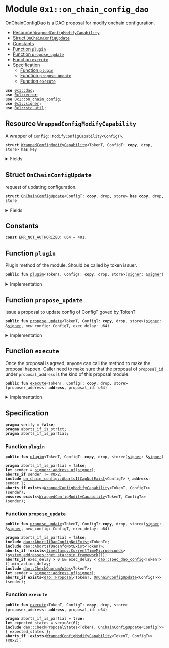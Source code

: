 
<a id="0x1_on_chain_config_dao"></a>

# Module `0x1::on_chain_config_dao`

OnChainConfigDao is a DAO proposal for modify onchain configuration.


-  [Resource `WrappedConfigModifyCapability`](#0x1_on_chain_config_dao_WrappedConfigModifyCapability)
-  [Struct `OnChainConfigUpdate`](#0x1_on_chain_config_dao_OnChainConfigUpdate)
-  [Constants](#@Constants_0)
-  [Function `plugin`](#0x1_on_chain_config_dao_plugin)
-  [Function `propose_update`](#0x1_on_chain_config_dao_propose_update)
-  [Function `execute`](#0x1_on_chain_config_dao_execute)
-  [Specification](#@Specification_1)
    -  [Function `plugin`](#@Specification_1_plugin)
    -  [Function `propose_update`](#@Specification_1_propose_update)
    -  [Function `execute`](#@Specification_1_execute)


<pre><code><b>use</b> <a href="dao.md#0x1_dao">0x1::dao</a>;
<b>use</b> <a href="../../move-stdlib/doc/error.md#0x1_error">0x1::error</a>;
<b>use</b> <a href="on_chain_config.md#0x1_on_chain_config">0x1::on_chain_config</a>;
<b>use</b> <a href="../../move-stdlib/doc/signer.md#0x1_signer">0x1::signer</a>;
<b>use</b> <a href="stc_util.md#0x1_stc_util">0x1::stc_util</a>;
</code></pre>



<a id="0x1_on_chain_config_dao_WrappedConfigModifyCapability"></a>

## Resource `WrappedConfigModifyCapability`

A wrapper of <code>Config::ModifyConfigCapability&lt;ConfigT&gt;</code>.


<pre><code><b>struct</b> <a href="on_chain_config_dao.md#0x1_on_chain_config_dao_WrappedConfigModifyCapability">WrappedConfigModifyCapability</a>&lt;TokenT, ConfigT: <b>copy</b>, drop, store&gt; <b>has</b> key
</code></pre>



<details>
<summary>Fields</summary>


<dl>
<dt>
<code>cap: <a href="on_chain_config.md#0x1_on_chain_config_ModifyConfigCapability">on_chain_config::ModifyConfigCapability</a>&lt;ConfigT&gt;</code>
</dt>
<dd>

</dd>
</dl>


</details>

<a id="0x1_on_chain_config_dao_OnChainConfigUpdate"></a>

## Struct `OnChainConfigUpdate`

request of updating configuration.


<pre><code><b>struct</b> <a href="on_chain_config_dao.md#0x1_on_chain_config_dao_OnChainConfigUpdate">OnChainConfigUpdate</a>&lt;ConfigT: <b>copy</b>, drop, store&gt; <b>has</b> <b>copy</b>, drop, store
</code></pre>



<details>
<summary>Fields</summary>


<dl>
<dt>
<code>value: ConfigT</code>
</dt>
<dd>

</dd>
</dl>


</details>

<a id="@Constants_0"></a>

## Constants


<a id="0x1_on_chain_config_dao_ERR_NOT_AUTHORIZED"></a>



<pre><code><b>const</b> <a href="on_chain_config_dao.md#0x1_on_chain_config_dao_ERR_NOT_AUTHORIZED">ERR_NOT_AUTHORIZED</a>: u64 = 401;
</code></pre>



<a id="0x1_on_chain_config_dao_plugin"></a>

## Function `plugin`

Plugin method of the module.
Should be called by token issuer.


<pre><code><b>public</b> <b>fun</b> <a href="on_chain_config_dao.md#0x1_on_chain_config_dao_plugin">plugin</a>&lt;TokenT, ConfigT: <b>copy</b>, drop, store&gt;(<a href="../../move-stdlib/doc/signer.md#0x1_signer">signer</a>: &<a href="../../move-stdlib/doc/signer.md#0x1_signer">signer</a>)
</code></pre>



<details>
<summary>Implementation</summary>


<pre><code><b>public</b> <b>fun</b> <a href="on_chain_config_dao.md#0x1_on_chain_config_dao_plugin">plugin</a>&lt;TokenT, ConfigT: <b>copy</b> + drop + store&gt;(<a href="../../move-stdlib/doc/signer.md#0x1_signer">signer</a>: &<a href="../../move-stdlib/doc/signer.md#0x1_signer">signer</a>) {
    <b>let</b> token_issuer = <a href="stc_util.md#0x1_stc_util_token_issuer">stc_util::token_issuer</a>&lt;TokenT&gt;(); // coin::token_address&lt;TokenT&gt;();
    <b>assert</b>!(<a href="../../move-stdlib/doc/signer.md#0x1_signer_address_of">signer::address_of</a>(<a href="../../move-stdlib/doc/signer.md#0x1_signer">signer</a>) == token_issuer, <a href="../../move-stdlib/doc/error.md#0x1_error_not_found">error::not_found</a>(<a href="on_chain_config_dao.md#0x1_on_chain_config_dao_ERR_NOT_AUTHORIZED">ERR_NOT_AUTHORIZED</a>));
    <b>let</b> config_modify_cap = <a href="on_chain_config.md#0x1_on_chain_config_extract_modify_config_capability">on_chain_config::extract_modify_config_capability</a>&lt;ConfigT&gt;(<a href="../../move-stdlib/doc/signer.md#0x1_signer">signer</a>);
    <b>let</b> cap = <a href="on_chain_config_dao.md#0x1_on_chain_config_dao_WrappedConfigModifyCapability">WrappedConfigModifyCapability</a>&lt;TokenT, ConfigT&gt; { cap: config_modify_cap };
    <b>move_to</b>(<a href="../../move-stdlib/doc/signer.md#0x1_signer">signer</a>, cap);
}
</code></pre>



</details>

<a id="0x1_on_chain_config_dao_propose_update"></a>

## Function `propose_update`

issue a proposal to update config of ConfigT goved by TokenT


<pre><code><b>public</b> <b>fun</b> <a href="on_chain_config_dao.md#0x1_on_chain_config_dao_propose_update">propose_update</a>&lt;TokenT, ConfigT: <b>copy</b>, drop, store&gt;(<a href="../../move-stdlib/doc/signer.md#0x1_signer">signer</a>: &<a href="../../move-stdlib/doc/signer.md#0x1_signer">signer</a>, new_config: ConfigT, exec_delay: u64)
</code></pre>



<details>
<summary>Implementation</summary>


<pre><code><b>public</b> <b>fun</b> <a href="on_chain_config_dao.md#0x1_on_chain_config_dao_propose_update">propose_update</a>&lt;TokenT, ConfigT: <b>copy</b> + drop + store&gt;(
    <a href="../../move-stdlib/doc/signer.md#0x1_signer">signer</a>: &<a href="../../move-stdlib/doc/signer.md#0x1_signer">signer</a>,
    new_config: ConfigT,
    exec_delay: u64,
) {
    <a href="dao.md#0x1_dao_propose">dao::propose</a>&lt;TokenT, <a href="on_chain_config_dao.md#0x1_on_chain_config_dao_OnChainConfigUpdate">OnChainConfigUpdate</a>&lt;ConfigT&gt;&gt;(
        <a href="../../move-stdlib/doc/signer.md#0x1_signer">signer</a>,
        <a href="on_chain_config_dao.md#0x1_on_chain_config_dao_OnChainConfigUpdate">OnChainConfigUpdate</a> { value: new_config },
        exec_delay,
    );
}
</code></pre>



</details>

<a id="0x1_on_chain_config_dao_execute"></a>

## Function `execute`

Once the proposal is agreed, anyone can call the method to make the proposal happen.
Caller need to make sure that the proposal of <code>proposal_id</code> under <code>proposal_address</code> is
the kind of this proposal module.


<pre><code><b>public</b> <b>fun</b> <a href="on_chain_config_dao.md#0x1_on_chain_config_dao_execute">execute</a>&lt;TokenT, ConfigT: <b>copy</b>, drop, store&gt;(proposer_address: <b>address</b>, proposal_id: u64)
</code></pre>



<details>
<summary>Implementation</summary>


<pre><code><b>public</b> <b>fun</b> <a href="on_chain_config_dao.md#0x1_on_chain_config_dao_execute">execute</a>&lt;TokenT, ConfigT: <b>copy</b> + drop + store&gt;(
    proposer_address: <b>address</b>,
    proposal_id: u64,
) <b>acquires</b> <a href="on_chain_config_dao.md#0x1_on_chain_config_dao_WrappedConfigModifyCapability">WrappedConfigModifyCapability</a> {
    <b>let</b> <a href="on_chain_config_dao.md#0x1_on_chain_config_dao_OnChainConfigUpdate">OnChainConfigUpdate</a> { value } = <a href="dao.md#0x1_dao_extract_proposal_action">dao::extract_proposal_action</a>&lt;
        TokenT,
        <a href="on_chain_config_dao.md#0x1_on_chain_config_dao_OnChainConfigUpdate">OnChainConfigUpdate</a>&lt;ConfigT&gt;,
    &gt;(proposer_address, proposal_id);
    <b>let</b> cap = <b>borrow_global_mut</b>&lt;<a href="on_chain_config_dao.md#0x1_on_chain_config_dao_WrappedConfigModifyCapability">WrappedConfigModifyCapability</a>&lt;TokenT, ConfigT&gt;&gt;(
        <a href="stc_util.md#0x1_stc_util_token_issuer">stc_util::token_issuer</a>&lt;TokenT&gt;(),
    );
    <a href="on_chain_config.md#0x1_on_chain_config_set_with_capability">on_chain_config::set_with_capability</a>(&<b>mut</b> cap.cap, value);
}
</code></pre>



</details>

<a id="@Specification_1"></a>

## Specification



<pre><code><b>pragma</b> verify = <b>false</b>;
<b>pragma</b> aborts_if_is_strict;
<b>pragma</b> aborts_if_is_partial;
</code></pre>



<a id="@Specification_1_plugin"></a>

### Function `plugin`


<pre><code><b>public</b> <b>fun</b> <a href="on_chain_config_dao.md#0x1_on_chain_config_dao_plugin">plugin</a>&lt;TokenT, ConfigT: <b>copy</b>, drop, store&gt;(<a href="../../move-stdlib/doc/signer.md#0x1_signer">signer</a>: &<a href="../../move-stdlib/doc/signer.md#0x1_signer">signer</a>)
</code></pre>




<pre><code><b>pragma</b> aborts_if_is_partial = <b>false</b>;
<b>let</b> sender = <a href="../../move-stdlib/doc/signer.md#0x1_signer_address_of">signer::address_of</a>(<a href="../../move-stdlib/doc/signer.md#0x1_signer">signer</a>);
<b>aborts_if</b> sender != @0x2;
<b>include</b> <a href="on_chain_config.md#0x1_on_chain_config_AbortsIfCapNotExist">on_chain_config::AbortsIfCapNotExist</a>&lt;ConfigT&gt; { <b>address</b>: sender };
<b>aborts_if</b> <b>exists</b>&lt;<a href="on_chain_config_dao.md#0x1_on_chain_config_dao_WrappedConfigModifyCapability">WrappedConfigModifyCapability</a>&lt;TokenT, ConfigT&gt;&gt;(sender);
<b>ensures</b> <b>exists</b>&lt;<a href="on_chain_config_dao.md#0x1_on_chain_config_dao_WrappedConfigModifyCapability">WrappedConfigModifyCapability</a>&lt;TokenT, ConfigT&gt;&gt;(sender);
</code></pre>



<a id="@Specification_1_propose_update"></a>

### Function `propose_update`


<pre><code><b>public</b> <b>fun</b> <a href="on_chain_config_dao.md#0x1_on_chain_config_dao_propose_update">propose_update</a>&lt;TokenT, ConfigT: <b>copy</b>, drop, store&gt;(<a href="../../move-stdlib/doc/signer.md#0x1_signer">signer</a>: &<a href="../../move-stdlib/doc/signer.md#0x1_signer">signer</a>, new_config: ConfigT, exec_delay: u64)
</code></pre>




<pre><code><b>pragma</b> aborts_if_is_partial = <b>false</b>;
<b>include</b> <a href="dao.md#0x1_dao_AbortIfDaoConfigNotExist">dao::AbortIfDaoConfigNotExist</a>&lt;TokenT&gt;;
<b>include</b> <a href="dao.md#0x1_dao_AbortIfDaoInfoNotExist">dao::AbortIfDaoInfoNotExist</a>&lt;TokenT&gt;;
<b>aborts_if</b> !<b>exists</b>&lt;<a href="timestamp.md#0x1_timestamp_CurrentTimeMicroseconds">timestamp::CurrentTimeMicroseconds</a>&gt;(<a href="system_addresses.md#0x1_system_addresses_get_starcoin_framework">system_addresses::get_starcoin_framework</a>());
<b>aborts_if</b> exec_delay &gt; 0 && exec_delay &lt; <a href="dao.md#0x1_dao_spec_dao_config">dao::spec_dao_config</a>&lt;TokenT&gt;().min_action_delay;
<b>include</b> <a href="dao.md#0x1_dao_CheckQuorumVotes">dao::CheckQuorumVotes</a>&lt;TokenT&gt;;
<b>let</b> sender = <a href="../../move-stdlib/doc/signer.md#0x1_signer_address_of">signer::address_of</a>(<a href="../../move-stdlib/doc/signer.md#0x1_signer">signer</a>);
<b>aborts_if</b> <b>exists</b>&lt;<a href="dao.md#0x1_dao_Proposal">dao::Proposal</a>&lt;TokenT, <a href="on_chain_config_dao.md#0x1_on_chain_config_dao_OnChainConfigUpdate">OnChainConfigUpdate</a>&lt;ConfigT&gt;&gt;&gt;(sender);
</code></pre>



<a id="@Specification_1_execute"></a>

### Function `execute`


<pre><code><b>public</b> <b>fun</b> <a href="on_chain_config_dao.md#0x1_on_chain_config_dao_execute">execute</a>&lt;TokenT, ConfigT: <b>copy</b>, drop, store&gt;(proposer_address: <b>address</b>, proposal_id: u64)
</code></pre>




<pre><code><b>pragma</b> aborts_if_is_partial = <b>true</b>;
<b>let</b> expected_states = vec&lt;u8&gt;(6);
<b>include</b> <a href="dao.md#0x1_dao_CheckProposalStates">dao::CheckProposalStates</a>&lt;TokenT, <a href="on_chain_config_dao.md#0x1_on_chain_config_dao_OnChainConfigUpdate">OnChainConfigUpdate</a>&lt;ConfigT&gt;&gt; { expected_states };
<b>aborts_if</b> !<b>exists</b>&lt;<a href="on_chain_config_dao.md#0x1_on_chain_config_dao_WrappedConfigModifyCapability">WrappedConfigModifyCapability</a>&lt;TokenT, ConfigT&gt;&gt;(@0x2);
</code></pre>


[move-book]: https://starcoin.dev/move/book/SUMMARY
